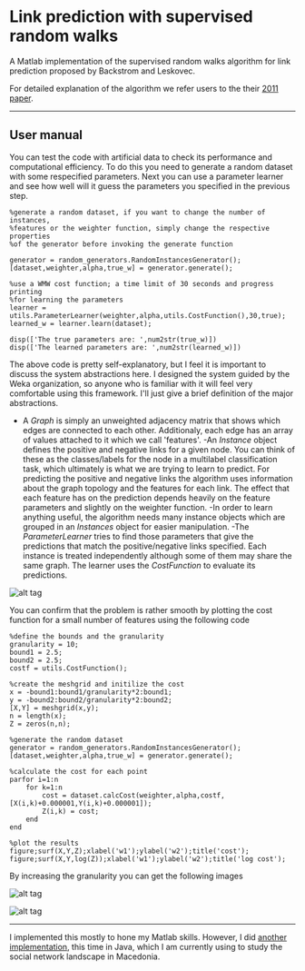 Link prediction with supervised random walks
==================================

A Matlab implementation of the supervised random walks algorithm for link prediction proposed by Backstrom and Leskovec.

For detailed explanation of the algorithm we refer users to the their [2011 paper](http://arxiv.org/pdf/1011.4071.pdf).

----------------------------------
User manual
----------------------------------

You can test the code with artificial data to check its performance and computational efficiency. To do this you need to generate a random dataset with some respecified parameters. Next you can use a parameter learner and see how well will it guess the parameters you specified in the previous step.

```
%generate a random dataset, if you want to change the number of instances,
%features or the weighter function, simply change the respective properties 
%of the generator before invoking the generate function

generator = random_generators.RandomInstancesGenerator();
[dataset,weighter,alpha,true_w] = generator.generate();

%use a WMW cost function; a time limit of 30 seconds and progress printing
%for learning the parameters
learner = utils.ParameterLearner(weighter,alpha,utils.CostFunction(),30,true);
learned_w = learner.learn(dataset);

disp(['The true parameters are: ',num2str(true_w)])
disp(['The learned parameters are: ',num2str(learned_w)])
```

The above code is pretty self-explanatory, but I feel it is important to discuss the system abstractions here. I designed the system guided by the Weka organization, so anyone who is familiar with it will feel very comfortable using this framework.
I'll just give a brief definition of the major abstractions. 
- A *Graph* is simply an unweighted adjacency matrix that shows which edges are connected to each other. Additionaly, each edge has an array of values attached to it which we call 'features'.
 -An *Instance* object defines the positive and negative links for a given node. You can think of these as the classes/labels for the node in a multilabel classification task, which ultimately is what we are trying to learn to predict. For predicting the positive and negative links the algorithm uses information about the graph topology and the features for each link. The effect that each feature has on the prediction depends heavily on the feature parameters and slightly on the weighter function. 
 -In order to learn anything useful, the algorithm needs many instance objects which are grouped in an *Instances* object for easier manipulation. 
 -The *ParameterLearner* tries to find those parameters that give the predictions that match the positive/negative links specified. Each instance is treated independently although some of them may share the same graph. The learner uses the *CostFunction* to evaluate its predictions.
 

![alt tag](https://raw.githubusercontent.com/gajduk/link-prediction-with-supervised-random-walks/master/architecture.PNG)


You can confirm that the problem is rather smooth by plotting the cost function for a small number of features using the following code

```
%define the bounds and the granularity
granularity = 10;
bound1 = 2.5;
bound2 = 2.5;
costf = utils.CostFunction();

%create the meshgrid and initilize the cost
x = -bound1:bound1/granularity*2:bound1;
y = -bound2:bound2/granularity*2:bound2;
[X,Y] = meshgrid(x,y);
n = length(x);
Z = zeros(n,n);

%generate the random dataset
generator = random_generators.RandomInstancesGenerator();
[dataset,weighter,alpha,true_w] = generator.generate();

%calculate the cost for each point
parfor i=1:n
    for k=1:n
        cost = dataset.calcCost(weighter,alpha,costf,[X(i,k)+0.000001,Y(i,k)+0.000001]);
        Z(i,k) = cost;
    end
end

%plot the results
figure;surf(X,Y,Z);xlabel('w1');ylabel('w2');title('cost');
figure;surf(X,Y,log(Z));xlabel('w1');ylabel('w2');title('log cost');
```

By increasing the granularity you can get the following images

![alt tag](https://raw.githubusercontent.com/gajduk/link-prediction-with-supervised-random-walks/master/cost.PNG)

![alt tag](https://raw.githubusercontent.com/gajduk/link-prediction-with-supervised-random-walks/master/log_cost.PNG)


-------------------

I implemented this mostly to hone my Matlab skills.
However, I did [another implementation](https://github.com/gajduk/TwitterLinkPrediction), this time in Java, which I am currently using to study the social network landscape in Macedonia.